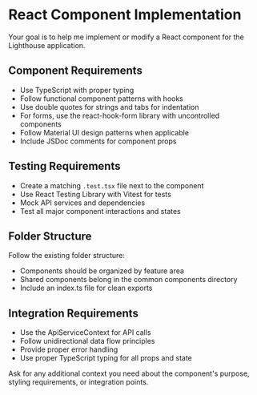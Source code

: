 # React Component Implementation

Your goal is to help me implement or modify a React component for the Lighthouse application.

## Component Requirements
- Use TypeScript with proper typing
- Follow functional component patterns with hooks
- Use double quotes for strings and tabs for indentation
- For forms, use the react-hook-form library with uncontrolled components
- Follow Material UI design patterns when applicable
- Include JSDoc comments for component props

## Testing Requirements
- Create a matching `.test.tsx` file next to the component
- Use React Testing Library with Vitest for tests
- Mock API services and dependencies
- Test all major component interactions and states

## Folder Structure
Follow the existing folder structure:
- Components should be organized by feature area
- Shared components belong in the common components directory
- Include an index.ts file for clean exports

## Integration Requirements
- Use the ApiServiceContext for API calls
- Follow unidirectional data flow principles
- Provide proper error handling
- Use proper TypeScript typing for all props and state

Ask for any additional context you need about the component's purpose, styling requirements, or integration points.